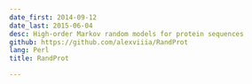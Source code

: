```yaml
---
date_first: 2014-09-12
date_last: 2015-06-04
desc: High-order Markov random models for protein sequences
github: https://github.com/alexviiia/RandProt
lang: Perl
title: RandProt

---
```

